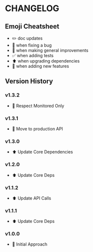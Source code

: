 # CHANGELOG

## Emoji Cheatsheet
- :pencil2: doc updates
- :bug: when fixing a bug
- :rocket: when making general improvements
- :white_check_mark: when adding tests
- :arrow_up: when upgrading dependencies
- :tada: when adding new features

## Version History

### v1.3.2

- :bug: Respect Monitored Only

### v1.3.1

- :rocket: Move to production API

### v1.3.0

- :arrow_up: Update Core Dependencies

### v1.2.0

- :arrow_up: Update Core Deps

### v1.1.2

- :arrow_up: Update API Calls

### v1.1.1

- :arrow_up: Update Core Deps

### v1.0.0

- :rocket: Initial Approach

